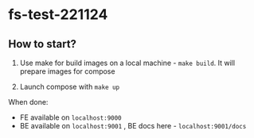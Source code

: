 # fs-test-221124

## How to start?
1) Use make for build images on a local machine - ```make build```.
It will prepare images for compose

2) Launch compose with ```make up```

When done:
- FE available on `localhost:9000`
- BE available on `localhost:9001` , BE docs here - `localhost:9001/docs`